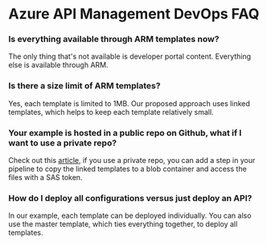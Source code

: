 # Azure API Management DevOps FAQ

### Is everything available through ARM templates now?
The only thing that's not available is developer portal content. Everything else is available through ARM.  

### Is there a size limit of ARM templates?
Yes, each template is limited to 1MB. Our proposed approach uses linked templates, which helps to keep each template relatively small. 

### Your example is hosted in a public repo on Github, what if I want to use a private repo? 
Check out this [article](https://blog.eldert.net/api-management-ci-cd-using-arm-templates-linked-template/), if you use a private repo, you can add a step in your pipeline to copy the linked templates to a blob container and access the files with a SAS token. 

### How do I deploy all configurations versus just deploy an API?
In our example, each template can be deployed individually. You can also use the master template, which ties everything together, to deploy all templates. 
